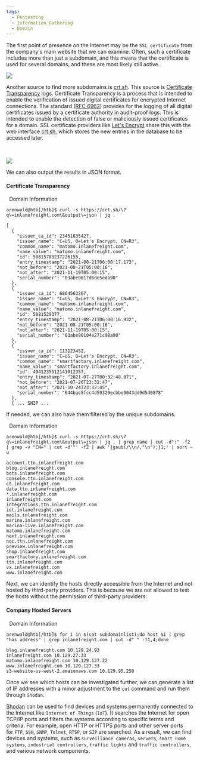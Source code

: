 ```yaml
---
tags:
  - Pentesting
  - Information_Gathering
  - Domain
---
```


The first point of presence on the Internet may be the `SSL certificate` from the company's main website that we can examine. Often, such a certificate includes more than just a subdomain, and this means that the certificate is used for several domains, and these are most likely still active.

![](https://academy.hackthebox.com/storage/modules/112/DomInfo-1.png)

Another source to find more subdomains is [crt.sh](https://crt.sh/). This source is [Certificate Transparency](https://en.wikipedia.org/wiki/Certificate_Transparency) logs. Certificate Transparency is a process that is intended to enable the verification of issued digital certificates for encrypted Internet connections. The standard ([RFC 6962](https://tools.ietf.org/html/rfc6962)) provides for the logging of all digital certificates issued by a certificate authority in audit-proof logs. This is intended to enable the detection of false or maliciously issued certificates for a domain. SSL certificate providers like [Let's Encrypt](https://letsencrypt.org/) share this with the web interface [crt.sh](https://crt.sh/), which stores the new entries in the database to be accessed later.

   

![](https://academy.hackthebox.com/storage/modules/112/DomInfo-2.png)

We can also output the results in JSON format.

#### Certificate Transparency

  Domain Information

```shell-session
arenwald@htb[/htb]$ curl -s https://crt.sh/\?q\=inlanefreight.com\&output\=json | jq .

[
  {
    "issuer_ca_id": 23451835427,
    "issuer_name": "C=US, O=Let's Encrypt, CN=R3",
    "common_name": "matomo.inlanefreight.com",
    "name_value": "matomo.inlanefreight.com",
    "id": 50815783237226155,
    "entry_timestamp": "2021-08-21T06:00:17.173",
    "not_before": "2021-08-21T05:00:16",
    "not_after": "2021-11-19T05:00:15",
    "serial_number": "03abe9017d6de5eda90"
  },
  {
    "issuer_ca_id": 6864563267,
    "issuer_name": "C=US, O=Let's Encrypt, CN=R3",
    "common_name": "matomo.inlanefreight.com",
    "name_value": "matomo.inlanefreight.com",
    "id": 5081529377,
    "entry_timestamp": "2021-08-21T06:00:16.932",
    "not_before": "2021-08-21T05:00:16",
    "not_after": "2021-11-19T05:00:15",
    "serial_number": "03abe90104e271c98a90"
  },
  {
    "issuer_ca_id": 113123452,
    "issuer_name": "C=US, O=Let's Encrypt, CN=R3",
    "common_name": "smartfactory.inlanefreight.com",
    "name_value": "smartfactory.inlanefreight.com",
    "id": 4941235512141012357,
    "entry_timestamp": "2021-07-27T00:32:48.071",
    "not_before": "2021-07-26T23:32:47",
    "not_after": "2021-10-24T23:32:45",
    "serial_number": "044bac5fcc4d59329ecbbe9043dd9d5d0878"
  },
  { ... SNIP ...
```

If needed, we can also have them filtered by the unique subdomains.

  Domain Information

```shell-session
arenwald@htb[/htb]$ curl -s https://crt.sh/\?q\=inlanefreight.com\&output\=json | jq . | grep name | cut -d":" -f2 | grep -v "CN=" | cut -d'"' -f2 | awk '{gsub(/\\n/,"\n");}1;' | sort -u

account.ttn.inlanefreight.com
blog.inlanefreight.com
bots.inlanefreight.com
console.ttn.inlanefreight.com
ct.inlanefreight.com
data.ttn.inlanefreight.com
*.inlanefreight.com
inlanefreight.com
integrations.ttn.inlanefreight.com
iot.inlanefreight.com
mails.inlanefreight.com
marina.inlanefreight.com
marina-live.inlanefreight.com
matomo.inlanefreight.com
next.inlanefreight.com
noc.ttn.inlanefreight.com
preview.inlanefreight.com
shop.inlanefreight.com
smartfactory.inlanefreight.com
ttn.inlanefreight.com
vx.inlanefreight.com
www.inlanefreight.com
```

Next, we can identify the hosts directly accessible from the Internet and not hosted by third-party providers. This is because we are not allowed to test the hosts without the permission of third-party providers.

#### Company Hosted Servers

  Domain Information

```shell-session
arenwald@htb[/htb]$ for i in $(cat subdomainlist);do host $i | grep "has address" | grep inlanefreight.com | cut -d" " -f1,4;done

blog.inlanefreight.com 10.129.24.93
inlanefreight.com 10.129.27.33
matomo.inlanefreight.com 10.129.127.22
www.inlanefreight.com 10.129.127.33
s3-website-us-west-2.amazonaws.com 10.129.95.250
```

Once we see which hosts can be investigated further, we can generate a list of IP addresses with a minor adjustment to the `cut` command and run them through `Shodan`.

[Shodan](https://www.shodan.io/) can be used to find devices and systems permanently connected to the Internet like `Internet of Things` (`IoT`). It searches the Internet for open TCP/IP ports and filters the systems according to specific terms and criteria. For example, open HTTP or HTTPS ports and other server ports for `FTP`, `SSH`, `SNMP`, `Telnet`, `RTSP`, or `SIP` are searched. As a result, we can find devices and systems, such as `surveillance cameras`, `servers`, `smart home systems`, `industrial controllers`, `traffic lights` and `traffic controllers`, and various network components.
